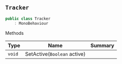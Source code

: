 ## `Tracker`

```csharp
public class Tracker
    : MonoBehaviour

```

Methods

| Type | Name | Summary | 
| --- | --- | --- | 
| `void` | SetActive(`Boolean` active) |  | 


